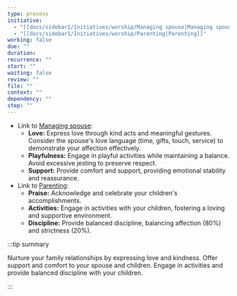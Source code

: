 ```yaml
---
type: process
initiative:
  - "[[docs/sidebar1/Initiatives/worship/Managing spouse|Managing spouse]]"
  - "[[docs/sidebar1/Initiatives/worship/Parenting|Parenting]]"
working: false
due: ""
duration: 
recurrence: ""
start: ""
waiting: false
review: ""
file: ""
context: ""
dependency: ""
step: ""
---
```


* Link to [Managing spouse](docs/sidebar1/Initiatives/worship/Managing%20spouse.md):
	* **Love:** Express love through kind acts and meaningful gestures. Consider the spouse's love language (time, gifts, touch, service) to demonstrate your affection effectively.
	* **Playfulness:** Engage in playful activities while maintaining a balance. Avoid excessive jesting to preserve respect.
	* **Support:** Provide comfort and support, providing emotional stability and reassurance.
* Link to [Parenting](docs/sidebar1/Initiatives/worship/Parenting.md):
	* **Praise:** Acknowledge and celebrate your children's accomplishments.
	* **Activities:** Engage in activities with your children, fostering a loving and supportive environment.
	* **Discipline:** Provide balanced discipline, balancing affection (80%) and strictness (20%).

:::tip summary

Nurture your family relationships by expressing love and kindness. Offer support and comfort to your spouse and children. Engage in activities and provide balanced discipline with your children.

:::
